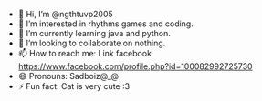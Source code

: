 - 👋 Hi, I’m @ngthtuvp2005
- 👀 I’m interested in rhythms games and coding.
- 🌱 I’m currently learning java and python.
- 💞️ I’m looking to collaborate on nothing.
- 📫 How to reach me: Link facebook https://www.facebook.com/profile.php?id=100082992725730
- 😄 Pronouns: Sadboiz@_@
- ⚡ Fun fact: Cat is very cute :3 

<!---
ngthtuvp2005/ngthtuvp2005 is a ✨ special ✨ repository because its `README.md` (this file) appears on your GitHub profile.
You can click the Preview link to take a look at your changes.
--->
